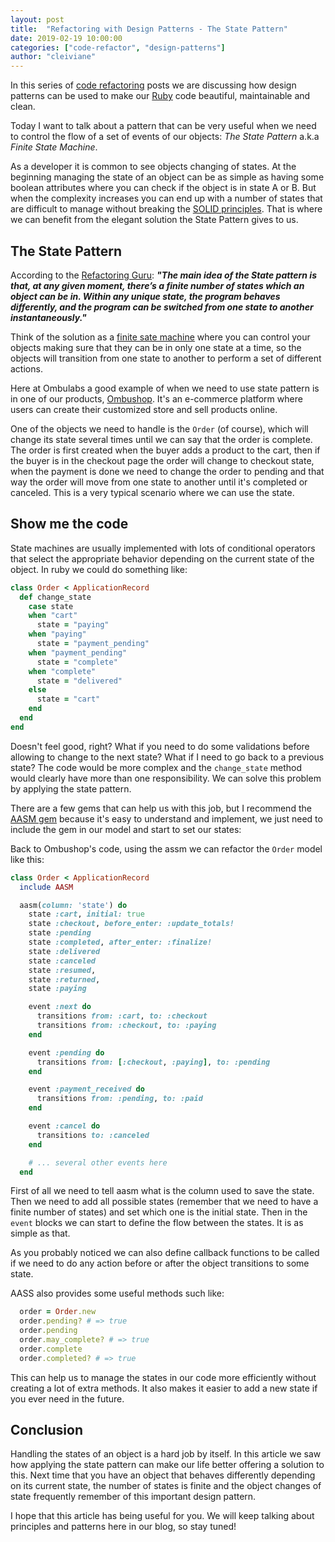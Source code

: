 ```yaml
---
layout: post
title:  "Refactoring with Design Patterns - The State Pattern"
date: 2019-02-19 10:00:00
categories: ["code-refactor", "design-patterns"]
author: "cleiviane"
---
```


In this series of [code refactoring](https://www.ombulabs.com/blog/tags/code-refactor) posts we are discussing how design patterns can be used to make our [Ruby](https://www.ruby-lang.org/en/) code beautiful, maintainable and clean.

Today I want to talk about a pattern that can be very useful when we need to control the flow of a set of events of our objects: *The State Pattern* a.k.a *Finite State Machine*.

As a developer it is common to see objects changing of states. At the beginning managing the state of an object can be as simple as having some boolean attributes where you can check if the object is in state A or B. But when the complexity increases you can end up with a number of states that are difficult to manage without breaking the [SOLID principles](http://butunclebob.com/ArticleS.UncleBob.PrinciplesOfOod). That is where we can benefit from the elegant solution the State Pattern gives to us.

<!--more-->

## The State Pattern

According to the [Refactoring Guru](https://refactoring.guru/design-patterns/state): <strong>_"The main idea of the State pattern is that, at any given moment, there’s a finite number of states which an object can be in. Within any unique state, the program behaves differently, and the program can be switched from one state to another instantaneously."_</strong>

Think of the solution as a [finite sate machine](https://brilliant.org/wiki/finite-state-machines/) where you can control your objects making sure that they can be in only one state at a time, so the objects will transition from one state to another to perform a set of different actions.

Here at Ombulabs a good example of when we need to use state pattern is in one of our products, [Ombushop](https://secure.ombushop.com). It's an e-commerce platform where users can create their customized store and sell products online.

One of the objects we need to handle is the `Order` (of course), which will change its state several times until we can say that the order is complete. The order is first created when the buyer adds a product to the cart, then if the buyer is in the checkout page the order will change to checkout state, when the payment is done we need to change the order to pending and that way the order will move from one state to another until it's completed or canceled. This is a very typical scenario where we can use the state.

<!--more-->

## Show me the code

State machines are usually implemented with lots of conditional operators that select the appropriate behavior depending on the current state of the object. In ruby we could do something like:

```ruby
class Order < ApplicationRecord
  def change_state
    case state
    when "cart"
      state = "paying"
    when "paying"
      state = "payment_pending"
    when "payment_pending"
      state = "complete"
    when "complete"
      state = "delivered"
    else
      state = "cart"
    end
  end
end
```

Doesn't feel good, right? What if you need to do some validations before allowing to change to the next state? What if I need to go back to a previous state? The code would be more complex and the `change_state` method would clearly have more than one responsibility. We can solve this problem by applying the state pattern.

There are a few gems that can help us with this job, but I recommend the [AASM gem](https://github.com/aasm/aasm) because it's easy to understand and implement, we just need to include the gem in our model and start to set our states:

Back to Ombushop's code, using the assm we can refactor the `Order` model like this:

```ruby
class Order < ApplicationRecord
  include AASM

  aasm(column: 'state') do
    state :cart, initial: true
    state :checkout, before_enter: :update_totals!
    state :pending
    state :completed, after_enter: :finalize!
    state :delivered
    state :canceled
    state :resumed,
    state :returned,
    state :paying

    event :next do
      transitions from: :cart, to: :checkout
      transitions from: :checkout, to: :paying
    end

    event :pending do
      transitions from: [:checkout, :paying], to: :pending
    end

    event :payment_received do
      transitions from: :pending, to: :paid
    end

    event :cancel do
      transitions to: :canceled
    end

    # ... several other events here
  end
```

First of all we need to tell aasm what is the column used to save the state. Then we need to add all possible states (remember that we need to have a finite number of states) and set which one is the initial state. Then in the `event` blocks we can start to define the flow between the states. It is as simple as that.

As you probably noticed we can also define callback functions to be called if we need to do any action before or after the object transitions to some state.

AASS also provides some useful methods such like:

```ruby
  order = Order.new
  order.pending? # => true
  order.pending
  order.may_complete? # => true
  order.complete
  order.completed? # => true
```

This can help us to manage the states in our code more efficiently without creating a lot of extra methods. It also makes it easier to add a new state if you ever need in the future.

## Conclusion
Handling the states of an object is a hard job by itself. In this article we saw how applying the state pattern can make our life better offering a solution to this. Next time that you have an object that behaves differently depending on its current state, the number of states is finite and the object changes of state frequently remember of this important design pattern.

I hope that this article has being useful for you. We will keep talking about principles and patterns here in our blog, so stay tuned!
